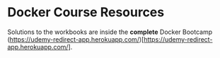 # Docker Course Resources

Solutions to the workbooks are inside the **complete** Docker Bootcamp (https://udemy-redirect-app.herokuapp.com/)[https://udemy-redirect-app.herokuapp.com/].

